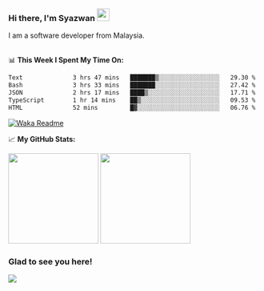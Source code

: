### Hi there, I'm Syazwan <img src="https://media.giphy.com/media/hvRJCLFzcasrR4ia7z/giphy.gif" width="25px">
I am a software developer from Malaysia.
<br/><br/>

📊 **This Week I Spent My Time On:**
<!--START_SECTION:waka-->

```txt
Text              3 hrs 47 mins   ███████▒░░░░░░░░░░░░░░░░░   29.30 %
Bash              3 hrs 33 mins   ███████░░░░░░░░░░░░░░░░░░   27.42 %
JSON              2 hrs 17 mins   ████▒░░░░░░░░░░░░░░░░░░░░   17.71 %
TypeScript        1 hr 14 mins    ██▒░░░░░░░░░░░░░░░░░░░░░░   09.53 %
HTML              52 mins         █▓░░░░░░░░░░░░░░░░░░░░░░░   06.76 %
```

<!--END_SECTION:waka-->
[![Waka Readme](https://github.com/syazwanz/syazwanz/actions/workflows/wakatime.yml/badge.svg)](https://github.com/syazwanz/syazwanz/actions/workflows/wakatime.yml)

📈 **My GitHub Stats:**

<p>
  <img height="180em" src="https://github-readme-stats.vercel.app/api?username=syazwanz&show_icons=true&hide_border=false&&count_private=true&include_all_commits=true" />
  <img height="180em" src="https://github-readme-stats.vercel.app/api/top-langs/?username=syazwanz&exclude_repo=KNN-Image-Classification&show_icons=true&hide_border=false&layout=compact&langs_count=8"/>
</p>

### Glad to see you here!
![](https://visitor-badge.glitch.me/badge?page_id=syazwanz.syazwanz)
